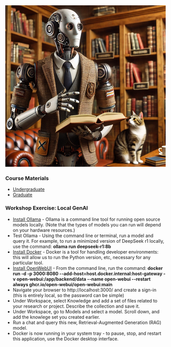 ![prof](profcat.png)

### Course Materials

- [Undergraduate](https://anastasiasalter.net/Creative-Coding/)
- [Graduate](https://anastasiasalter.net/HumanitiesAISyllabus/)

### Workshop Exercise: Local GenAI

- [Install Ollama](https://ollama.com/) - Ollama is a command line tool for running open source models locally. (Note that the types of models you can run will depend on your hardware resources.)
- Test Ollama - Using the command line or terminal, run a model and query it. For example, to run a minimized version of DeepSeek r1 locally, use the command: **ollama run deepseek-r1:8b**
- [Install Docker](https://www.docker.com/) - Docker is a tool for handling developer environments: this will allow us to run the Python version, etc, necessary for any particular tool.
- [Install OpenWebUI](https://openwebui.com/) - From the command line, run the command: **docker run -d -p 3000:8080 --add-host=host.docker.internal:host-gateway -v open-webui:/app/backend/data --name open-webui --restart always ghcr.io/open-webui/open-webui:main**
- Navigate your browser to http://localhost:3000/ and create a sign-in (this is entirely local, so the password can be simple)
- Under Workspace, select Knowledge and add a set of files related to your research or project. Describe the collection and save it. 
- Under Workspace, go to Models and select a model. Scroll down, and add the knowlege set you created earlier.
- Run a chat and query this new, Retrieval-Augmented Generation (RAG) model.
- Docker is now running in your system tray - to pause, stop, and restart this application, use the Docker desktop interface.